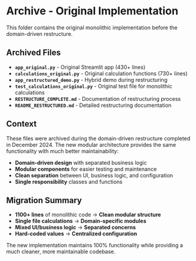 # Archive - Original Implementation

This folder contains the original monolithic implementation before the domain-driven restructure.

## Archived Files

- **`app_original.py`** - Original Streamlit app (430+ lines)
- **`calculations_original.py`** - Original calculation functions (730+ lines)  
- **`app_restructured_demo.py`** - Hybrid demo during restructuring
- **`test_calculations_original.py`** - Original test file for monolithic calculations
- **`RESTRUCTURE_COMPLETE.md`** - Documentation of restructuring process
- **`README_RESTRUCTURED.md`** - Detailed restructuring documentation

## Context

These files were archived during the domain-driven restructure completed in December 2024. The new modular architecture provides the same functionality with much better maintainability:

- **Domain-driven design** with separated business logic
- **Modular components** for easier testing and maintenance
- **Clean separation** between UI, business logic, and configuration
- **Single responsibility** classes and functions

## Migration Summary

- **1100+ lines** of monolithic code → **Clean modular structure**
- **Single file calculations** → **Domain-specific modules**
- **Mixed UI/business logic** → **Separated concerns**
- **Hard-coded values** → **Centralized configuration**

The new implementation maintains 100% functionality while providing a much cleaner, more maintainable codebase. 